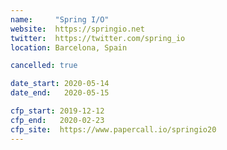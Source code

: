 ```yaml
---
name:     "Spring I/O"
website:  https://springio.net
twitter:  https://twitter.com/spring_io
location: Barcelona, Spain

cancelled: true

date_start: 2020-05-14
date_end:   2020-05-15

cfp_start: 2019-12-12
cfp_end:   2020-02-23
cfp_site:  https://www.papercall.io/springio20
---
```

